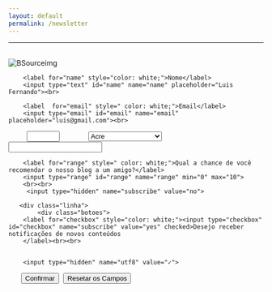 ```yaml
---
layout: default
permalink: /newsletter
---
```


<hr><br>

<section class="formularioBS" itemprop="formularioBS;">
    <div class="center">
        <img src="https://i.ibb.co/prnzMNG/bsource-contato-newslater22.png" align= "middle" alt="BSourceimg" style="margin:0 auto; margin-top: 0px;"><br>
    </div>
      <form accept-charset="UTF-8" action="https://formkeep.com/f/4416f269695a" method="POST" 
      target="_blank" class="formularioBS" style="width: 100%; max-width: 600px;margin-left: 0px; margin: auto;">
    
        <label for="name" style="color: white;">Nome</label>
        <input type="text" id="name" name="name" placeholder="Luis Fernando"><br>
      
        <label  for="email" style=" color: white;">Email</label>
        <input type="email" id="email" name="email" placeholder="luis@gmail.com"><br>

 <tr>
   <td>
    <label for="cep" style="color: white;">CEP: </label>
   </td>
   <td align="left">
    <input type="text" name="cep" size="5" maxlength="5">
   </td>
  </tr>
        <tr>
   <td>
    <label for="estado" style="color: white;">Estado:</label>
   </td>
   <td align="left">
    <select name="estado"> 
    <option value="ac">Acre</option> 
    <option value="al">Alagoas</option> 
    <option value="am">Amazonas</option> 
    <option value="ap">Amapá</option> 
    <option value="ba">Bahia</option> 
    <option value="ce">Ceará</option> 
    <option value="df">Distrito Federal</option> 
    <option value="es">Espírito Santo</option> 
    <option value="go">Goiás</option> 
    <option value="ma">Maranhão</option> 
    <option value="mt">Mato Grosso</option> 
    <option value="ms">Mato Grosso do Sul</option> 
    <option value="mg">Minas Gerais</option> 
    <option value="pa">Pará</option> 
    <option value="pb">Paraíba</option> 
    <option value="pr">Paraná</option> 
    <option value="pe">Pernambuco</option> 
    <option value="pi">Piauí</option> 
    <option value="rj">Rio de Janeiro</option> 
    <option value="rn">Rio Grande do Norte</option> 
    <option value="ro">Rondônia</option> 
    <option value="rs">Rio Grande do Sul</option> 
    <option value="rr">Roraima</option> 
    <option value="sc">Santa Catarina</option> 
    <option value="se">Sergipe</option> 
    <option value="sp">São Paulo</option> 
    <option value="to">Tocantins</option> 
   </select>
   </td>
  </tr>
  <tr>
   <td>
    <label for="cidade" style="color: white;">Cidade: </label>
   </td>
   <td align="left">
    <input type="text" name="cidade">
   </td>
  </tr>
 
<br/>   
  
        <label for="range" style=" color: white;">Qual a chance de você recomendar o nosso blog a um amigo?</label>
        <input type="range" id="range" name="range" min="0" max="10">
        <br><br>
         <input type="hidden" name="subscribe" value="no">
      
       <div class="linha">
            <div class="botoes"> 
        <label for="checkbox" style="color: white;"><input type="checkbox" id="checkbox" name="subscribe" value="yes" checked>Desejo receber notificações de novos conteúdos
        </label><br><br>
    
     
        <input type="hidden" name="utf8" value="✓">

   <div class="linha">
            <div class="botoes">   
    <button type="submit" style="margin: auto ;
        margin-left: 25px;">Confirmar</button>
        <button type="reset" style=" margin:auto;
        margin-left: 5px;">Resetar os Campos</button>
    